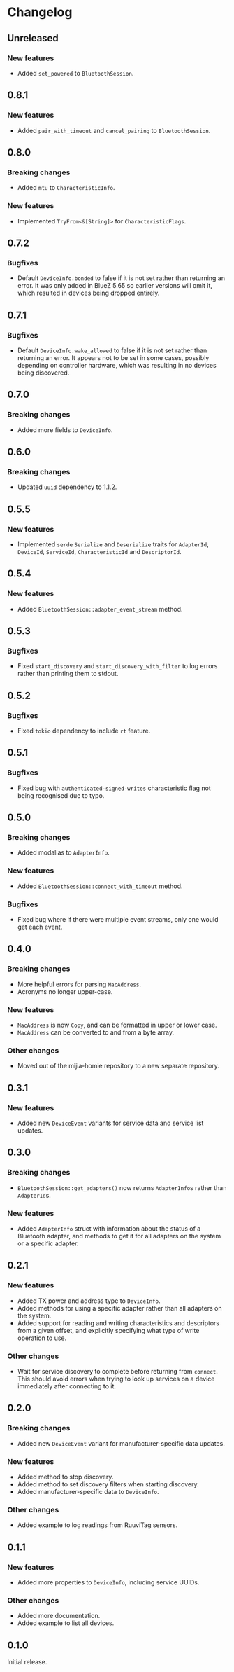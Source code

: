 # Changelog

## Unreleased

### New features

- Added `set_powered` to `BluetoothSession`.

## 0.8.1

### New features

- Added `pair_with_timeout` and `cancel_pairing` to `BluetoothSession`.

## 0.8.0

### Breaking changes

- Added `mtu` to `CharacteristicInfo`.

### New features

- Implemented `TryFrom<&[String]>` for `CharacteristicFlags`.

## 0.7.2

### Bugfixes

- Default `DeviceInfo.bonded` to false if it is not set rather than returning an error. It was only
  added in BlueZ 5.65 so earlier versions will omit it, which resulted in devices being dropped
  entirely.

## 0.7.1

### Bugfixes

- Default `DeviceInfo.wake_allowed` to false if it is not set rather than returning an error. It
  appears not to be set in some cases, possibly depending on controller hardware, which was
  resulting in no devices being discovered.

## 0.7.0

### Breaking changes

- Added more fields to `DeviceInfo`.

## 0.6.0

### Breaking changes

- Updated `uuid` dependency to 1.1.2.

## 0.5.5

### New features

- Implemented `serde` `Serialize` and `Deserialize` traits for `AdapterId`, `DeviceId`, `ServiceId`,
  `CharacteristicId` and `DescriptorId`.

## 0.5.4

### New features

- Added `BluetoothSession::adapter_event_stream` method.

## 0.5.3

### Bugfixes

- Fixed `start_discovery` and `start_discovery_with_filter` to log errors rather than printing them
  to stdout.

## 0.5.2

### Bugfixes

- Fixed `tokio` dependency to include `rt` feature.

## 0.5.1

### Bugfixes

- Fixed bug with `authenticated-signed-writes` characteristic flag not being recognised due to typo.

## 0.5.0

### Breaking changes

- Added modalias to `AdapterInfo`.

### New features

- Added `BluetoothSession::connect_with_timeout` method.

### Bugfixes

- Fixed bug where if there were multiple event streams, only one would get each event.

## 0.4.0

### Breaking changes

- More helpful errors for parsing `MacAddress`.
- Acronyms no longer upper-case.

### New features

- `MacAddress` is now `Copy`, and can be formatted in upper or lower case.
- `MacAddress` can be converted to and from a byte array.

### Other changes

- Moved out of the mijia-homie repository to a new separate repository.

## 0.3.1

### New features

- Added new `DeviceEvent` variants for service data and service list updates.

## 0.3.0

### Breaking changes

- `BluetoothSession::get_adapters()` now returns `AdapterInfo`s rather than `AdapterId`s.

### New features

- Added `AdapterInfo` struct with information about the status of a Bluetooth adapter, and methods
  to get it for all adapters on the system or a specific adapter.

## 0.2.1

### New features

- Added TX power and address type to `DeviceInfo`.
- Added methods for using a specific adapter rather than all adapters on the system.
- Added support for reading and writing characteristics and descriptors from a given offset, and
  explicitly specifying what type of write operation to use.

### Other changes

- Wait for service discovery to complete before returning from `connect`. This should avoid errors
  when trying to look up services on a device immediately after connecting to it.

## 0.2.0

### Breaking changes

- Added new `DeviceEvent` variant for manufacturer-specific data updates.

### New features

- Added method to stop discovery.
- Added method to set discovery filters when starting discovery.
- Added manufacturer-specific data to `DeviceInfo`.

### Other changes

- Added example to log readings from RuuviTag sensors.

## 0.1.1

### New features

- Added more properties to `DeviceInfo`, including service UUIDs.

### Other changes

- Added more documentation.
- Added example to list all devices.

## 0.1.0

Initial release.
